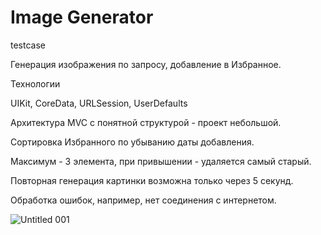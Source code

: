 # Image Generator
testcase

Генерация изображения по запросу, добавление в Избранное.

Технологии

UIKit, CoreData, URLSession, UserDefaults

Архитектура MVC c понятной структурой - проект небольшой.

Сортировка Избранного по убыванию даты добавления.

Максимум - 3 элемента, при привышении - удаляется самый старый.

Повторная генерация картинки возможна только через 5 секунд.

Обработка ошибок, например, нет соединения с интернетом.
 
![Untitled 001](https://github.com/AntonyCatcher/ray-22.05/assets/106928418/215644e6-8b1f-459c-96bf-0a9d38eea78f)


